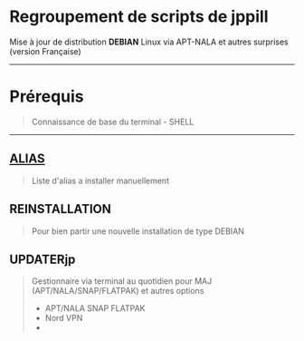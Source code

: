 # Regroupement de scripts de jppill
Mise à jour de distribution **DEBIAN** Linux via APT-NALA et autres surprises (version Française)
________________________________________
# Prérequis
> Connaissance de base du terminal - SHELL
________________________________________

## [ALIAS](ALIAS)
> Liste d'alias a installer manuellement

## REINSTALLATION
> Pour bien partir une nouvelle installation de type DEBIAN

## UPDATERjp
> Gestionnaire via terminal au quotidien pour MAJ (APT/NALA/SNAP/FLATPAK) et autres options
>   - APT/NALA SNAP FLATPAK
>   - Nord VPN
>   - 

